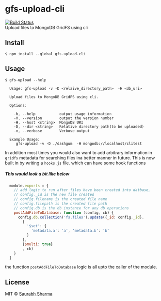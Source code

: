 # gfs-upload-cli
[![Build Status](https://travis-ci.org/saurshaz/gfs-upload-cli.svg?branch=master)](https://travis-ci.org/saurshaz/gfs-upload-cli)  
Upload files to MongoDB GridFS using cli

## Install

```
$ npm install --global gfs-upload-cli
```

## Usage

```
$ gfs-upload --help

  Usage: gfs-upload -v -D <relaive_directory_path>  -H <db_uri>
  
  Upload files to MongoDB GridFS using cli.

  Options:

    -h, --help           output usage information
    -V, --version        output the version number
    -H, --host <string>  MongoDB URI
    -D, --dir <string>   Relative directory path(to be uploaded)
    -v, --verbose        Verbose output

  Example Usage: 
     gfs-upload -v -D ./dashgum  -H mongodb://localhost/clitest  

```


In addition most times you would also want to add arbitrary information in `gridfs` metadata for searching files ina better manner in future.
This is now built in by writing a `hooks.js` file. which can have some hook functions

##### This would look a bit like below

```javascript
  module.exports = {
    // add logic to run after files have been created into datbase,
    // config._id is the new file created
    // config.filename is the created file name
    // config.filepath is the created file path
    // config.db is the db instance for any db operations
    postAddFileToDatabase: function (config, cb) {
      config.db.collection('fs.files').update({_id: config._id},
        {
          '$set': {
            'metadata.a': 'a', 'metadata.b': 'b'
          }
        },
        {$multi: true}
        , cb)
    }
  }

```

the function `postAddFileToDatabase` logic is all upto the caller of the module.

## License

MIT © [Saurabh Sharma](https://github.com/saurshaz)
